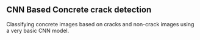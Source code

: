 ## CNN Based Concrete crack detection
Classifying concrete images based on cracks and non-crack images using a very basic CNN model.
